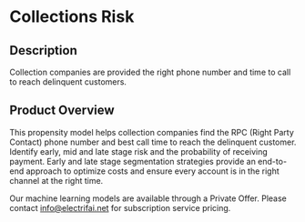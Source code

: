 # Collections Risk

## Description
Collection companies are provided the right phone number and time to call to reach delinquent customers.

## Product Overview
This propensity model helps collection companies find the RPC (Right Party Contact) phone number and best call time to reach the delinquent customer. Identify early, mid and late stage risk and the probability of receiving payment. Early and late stage segmentation strategies provide an end-to-end approach to optimize costs and ensure every account is in the right channel at the right time. 

Our machine learning models are available through a Private Offer. Please contact info@electrifai.net for subscription service pricing.


